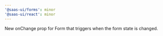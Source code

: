 ```yaml
---
'@saas-ui/forms': minor
'@saas-ui/react': minor
---
```


New onChange prop for Form that triggers when the form state is changed.
